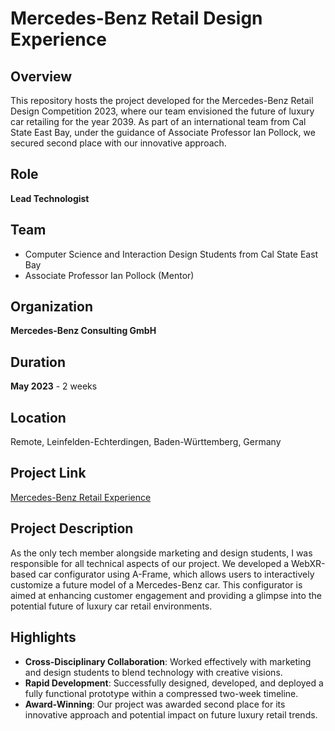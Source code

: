 # Mercedes-Benz Retail Design Experience

## Overview
This repository hosts the project developed for the Mercedes-Benz Retail Design Competition 2023, where our team envisioned the future of luxury car retailing for the year 2039. As part of an international team from Cal State East Bay, under the guidance of Associate Professor Ian Pollock, we secured second place with our innovative approach.

## Role
**Lead Technologist**

## Team
- Computer Science and Interaction Design Students from Cal State East Bay
- Associate Professor Ian Pollock (Mentor)

## Organization
**Mercedes-Benz Consulting GmbH**

## Duration
**May 2023** - 2 weeks

## Location
Remote, Leinfelden-Echterdingen, Baden-Württemberg, Germany

## Project Link
[Mercedes-Benz Retail Experience](https://mercadezbenz.netlify.app/)

## Project Description
As the only tech member alongside marketing and design students, I was responsible for all technical aspects of our project. We developed a WebXR-based car configurator using A-Frame, which allows users to interactively customize a future model of a Mercedes-Benz car. This configurator is aimed at enhancing customer engagement and providing a glimpse into the potential future of luxury car retail environments.

## Highlights
- **Cross-Disciplinary Collaboration**: Worked effectively with marketing and design students to blend technology with creative visions.
- **Rapid Development**: Successfully designed, developed, and deployed a fully functional prototype within a compressed two-week timeline.
- **Award-Winning**: Our project was awarded second place for its innovative approach and potential impact on future luxury retail trends.
